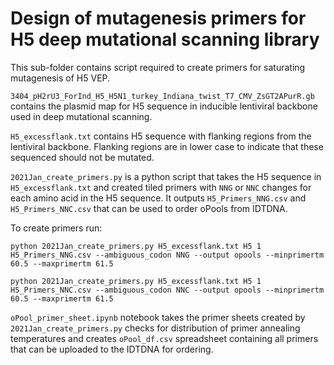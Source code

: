 
# Design of mutagenesis primers for H5 deep mutational scanning library

This sub-folder contains script required to create primers for saturating mutagenesis of H5 VEP.  

`3404_pH2rU3_ForInd_H5_H5N1_turkey_Indiana_twist_T7_CMV_ZsGT2APurR.gb` contains the plasmid map for H5 sequence in inducible lentiviral backbone used in deep mutational scanning.  

`H5_excessflank.txt` contains H5 sequence with flanking regions from the lentiviral backbone. Flanking regions are in lower case to indicate that these sequenced should not be mutated.  

`2021Jan_create_primers.py` is a python script that takes the H5 sequence in `H5_excessflank.txt` and created tiled primers with `NNG` or `NNC` changes for each amino acid in the H5 sequence. It outputs `H5_Primers_NNG.csv` and `H5_Primers_NNC.csv` that can be used to order oPools from IDTDNA. 

To create primers run:  

```
python 2021Jan_create_primers.py H5_excessflank.txt H5 1 H5_Primers_NNG.csv --ambiguous_codon NNG --output opools --minprimertm 60.5 --maxprimertm 61.5

python 2021Jan_create_primers.py H5_excessflank.txt H5 1 H5_Primers_NNC.csv --ambiguous_codon NNC --output opools --minprimertm 60.5 --maxprimertm 61.5  
```
  
`oPool_primer_sheet.ipynb` notebook takes the primer sheets created by `2021Jan_create_primers.py` checks for distribution of primer annealing temperatures and creates `oPool_df.csv` spreadsheet containing all primers that can be uploaded to the IDTDNA for ordering.

